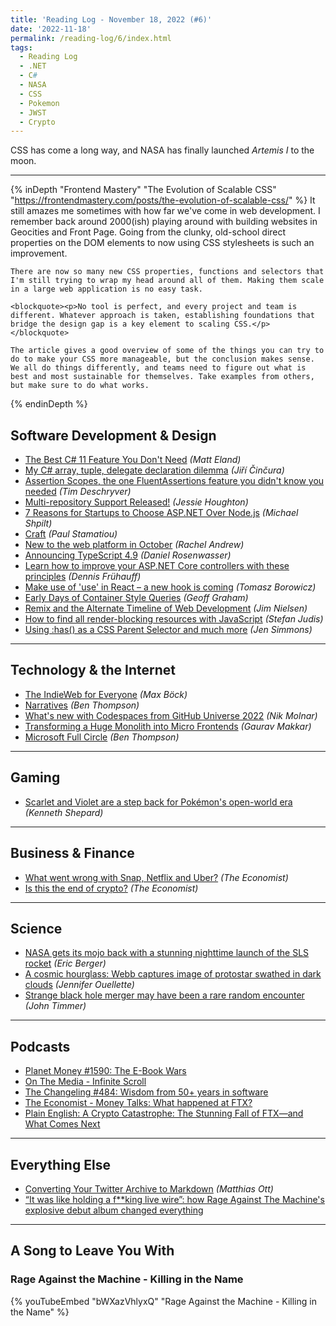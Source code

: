 ```yaml
---
title: 'Reading Log - November 18, 2022 (#6)'
date: '2022-11-18'
permalink: /reading-log/6/index.html
tags:
  - Reading Log
  - .NET
  - C#
  - NASA
  - CSS
  - Pokemon
  - JWST
  - Crypto
---
```


CSS has come a long way, and NASA has finally launched *Artemis I* to the moon.
<!-- excerpt -->

---

{% inDepth "Frontend Mastery" "The Evolution of Scalable CSS" "https://frontendmastery.com/posts/the-evolution-of-scalable-css/" %}
    It still amazes me sometimes with how far we've come in web development. I remember back around 2000(ish) playing around with building websites in Geocities and Front Page. Going from the clunky, old-school direct properties on the DOM elements to now using CSS stylesheets is such an improvement.

    There are now so many new CSS properties, functions and selectors that I'm still trying to wrap my head around all of them. Making them scale in a large web application is no easy task.

    <blockquote><p>No tool is perfect, and every project and team is different. Whatever approach is taken, establishing foundations that bridge the design gap is a key element to scaling CSS.</p></blockquote>

    The article gives a good overview of some of the things you can try to do to make your CSS more manageable, but the conclusion makes sense. We all do things differently, and teams need to figure out what is best and most sustainable for themselves. Take examples from others, but make sure to do what works.
{% endinDepth %}

## Software Development & Design

- [The Best C# 11 Feature You Don't Need](https://newdevsguide.com/2022/11/13/the-best-csharp-11-feature/) *(Matt Eland)*
- [My C# array, tuple, delegate declaration dilemma](https://www.tabsoverspaces.com/233907-my-csharp-array-tuple-delegate-declaration-dilemma) *(Jiří Činčura)*
- [Assertion Scopes, the one FluentAssertions feature you didn't know you needed](https://timdeschryver.dev/blog/assertion-scopes-the-one-fluentassertions-feature-you-didnt-know-you-needed) *(Tim Deschryver)*
- [Multi-repository Support Released!](https://devblogs.microsoft.com/visualstudio/multi-repository-support-released/) *(Jessie Houghton)*
- [7 Reasons for Startups to Choose ASP.NET Over Node.js](https://michaelscodingspot.com/asp-net-over-node-js/) *(Michael Shpilt)*
- [Craft](https://paulstamatiou.com/craft/) *(Paul Stamatiou)*
- [New to the web platform in October](https://web.dev/web-platform-10-2022/) *(Rachel Andrew)*
- [Announcing TypeScript 4.9](https://devblogs.microsoft.com/typescript/announcing-typescript-4-9/) *(Daniel Rosenwasser)*
- [Learn how to improve your ASP.NET Core controllers with these principles](https://dateo-software.de/blog/improve-your-asp-net-core-controllers) *(Dennis Frühauff)*
- [Make use of 'use' in React – a new hook is coming](https://vived.io/new-hook-is-coming-to-react-frontend-weekly-vol-109/) *(Tomasz Borowicz)*
- [Early Days of Container Style Queries](https://css-tricks.com/early-days-of-container-style-queries) *(Geoff Graham)*
- [Remix and the Alternate Timeline of Web Development](https://blog.jim-nielsen.com/2022/remix-alternate-timeline-of-web-dev/) *(Jim Nielsen)*
- [How to find all render-blocking resources with JavaScript](https://www.stefanjudis.com/blog/how-to-find-all-render-blocking-resources-with-javascript/) *(Stefan Judis)*
- [Using :has() as a CSS Parent Selector and much more](https://webkit.org/blog/13096/css-has-pseudo-class/) *(Jen Simmons)*

---

## Technology & the Internet

- [The IndieWeb for Everyone](https://mxb.dev/blog/the-indieweb-for-everyone/) *(Max Böck)*
- [Narratives](https://stratechery.com/2022/narratives/) *(Ben Thompson)*
- [What's new with Codespaces from GitHub Universe 2022](https://github.blog/2022-11-10-whats-new-with-codespaces-from-github-universe-2022/) *(Nik Molnar)*
- [Transforming a Huge Monolith into Micro Frontends](https://blog.developer.adobe.com/transforming-a-huge-monolith-to-micro-frontends-5fdd4179c44f) *(Gaurav Makkar)*
- [Microsoft Full Circle](https://stratechery.com/2022/microsoft-full-circle/) *(Ben Thompson)*

---

## Gaming

- [Scarlet and Violet are a step back for Pokémon's open-world era](https://www.polygon.com/reviews/23462736/pokemon-scarlet-and-violet-review-release-date-nintendo-switch) *(Kenneth Shepard)*

---

## Business & Finance

- [What went wrong with Snap, Netflix and Uber?](https://www.economist.com/business/2022/10/31/what-went-wrong-with-snap-netflix-and-uber) *(The Economist)*
- [Is this the end of crypto?](https://www.economist.com/leaders/2022/11/17/is-this-the-end-of-crypto) *(The Economist)*

---

## Science

- [NASA gets its mojo back with a stunning nighttime launch of the SLS rocket](https://arstechnica.com/science/2022/11/nasa-gets-its-mojo-back-with-a-stunning-nighttime-launch-of-the-sls-rocket/) *(Eric Berger)*
- [A cosmic hourglass: Webb captures image of protostar swathed in dark clouds](https://arstechnica.com/science/2022/11/a-cosmic-hourglass-webb-captures-image-of-protostar-swathed-in-dark-clouds/) *(Jennifer Ouellette)*
- [Strange black hole merger may have been a rare random encounter](https://arstechnica.com/science/2022/11/strange-black-hole-merger-may-have-been-a-rare-random-encounter/) *(John Timmer)*

---

## Podcasts

- [Planet Money #1590: The E-Book Wars](https://www.npr.org/2022/11/09/1135639385/libraries-publishers-ebooks-e-books-macmillan-protest-amazon-bezos)
- [On The Media - Infinite Scroll](https://www.wnycstudios.org/podcasts/otm/episodes/on-the-media-infinite-scroll)
- [The Changeling #484: Wisdom from 50+ years in software](https://changelog.com/podcast/484)
- [The Economist - Money Talks: What happened at FTX?](https://www.economist.com/cryptopod)
- [Plain English: A Crypto Catastrophe: The Stunning Fall of FTX—and What Comes Next](https://www.theringer.com/2022/11/15/23461279/crypto-crash-ftx-sam-bankman-fried)

---

## Everything Else

- [Converting Your Twitter Archive to Markdown](https://matthiasott.com/notes/converting-your-twitter-archive-to-markdown) *(Matthias Ott)*
- [“It was like holding a f\*\*king live wire”: how Rage Against The Machine's explosive debut album changed everything](https://www.loudersound.com/features/rage-against-the-machine-debut-album-story)

---

## A Song to Leave You With

### Rage Against the Machine - Killing in the Name

{% youTubeEmbed "bWXazVhlyxQ" "Rage Against the Machine - Killing in the Name" %}